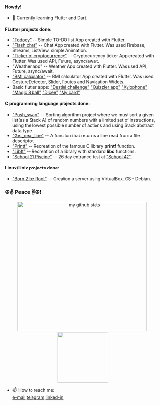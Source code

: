
#### Howdy!

- 🔭 Currently learning Flutter and Dart.

#### FLutter projects done:
- ["Todoey"](https://github.com/VukolRo/todoye) -- Simple TO-DO list App created with Flutter.
- ["Flash chat"](https://github.com/VukolRo/flash_chat) -- Chat App created with Flutter. Was used Firebase, Streams, ListView, simple Animation.
- ["Ticker of cryptocurrency"](https://github.com/VukolRo/cripto_ticker_flutter) -- Cryptocurrency ticker App created with Flutter. Was used  API, Future, async/await.
- ["Weather app"](https://github.com/VukolRo/weather_app_flutter) -- Weather App created with Flutter. Was used API, Future, async/await.
- ["BMI calculator"](https://github.com/VukolRo/bmi-calcullator-flutter) -- BMI calculator App created with Flutter. Was used GestureDetector, Slider, Routes and Navigation Widets.
- Basic flutter apps: ["Destini challenge"](https://github.com/VukolRo/destini-challenge) ["Quizzler app"](https://github.com/VukolRo/quizzler_app_flutter) ["Xylophone"](https://github.com/VukolRo/xylophone_flutter)
  ["Magic 8 ball"](https://github.com/VukolRo/magic_8_ball_flutter) ["Dicee"](https://github.com/VukolRo/dicee-flutter) ["My card"](https://github.com/VukolRo/mi_card_flutter)

#### C programming language projects done:

- ["Push_swap"](https://github.com/VukolRo/push_swap) -- Sorting algorithm project where we must sort a given list(as a Stack A) of random numbers with a limited set of instructions, using the lowest possible number of actions and using Stack abstract data type.
- ["Get_next_line"](https://github.com/VukolRo/get_next_line) -- A function that returns a line read from a file descriptor.
- ["Printf"](https://github.com/VukolRo/printf) -- Recreation of the famous C library **printf** function.
- ["Libft"](https://github.com/VukolRo/libft) -- Recreation of a library with standard **libc** functions.
- ["School 21 Piscine"](https://github.com/VukolRo/school21piscine) -- 26 day entrance test at ["School 42"](https://42.fr/en/homepage/).

#### Linux/Unix projects done:

- ["Born 2 be Root"](https://github.com/VukolRo/born2beRoot) -- Creation a server using VirtualBox. OS - Debian.


### ☮️✌️ Peace ✌️☮️!


<!-- ![](./src/Banner.png) -->

<a><p align="center">
    <img src="https://github-readme-stats.vercel.app/api?username=vukolro&show_icons=true&theme=radical&title_color=1e90ff&icon_color=e3f3ff&text_color=7dc4fa" alt="my github stats"  width="420"/>&nbsp;<img src="https://github-readme-stats.vercel.app/api/top-langs/?username=vukolro&layout=compact&theme=radical&title_color=1e90ff&text_color=7dc4fa" height="165">
    </p>
</a>
  
  
- 📫 How to reach me:    
  [e-mail](mailto:vukolov.rodion@mail.ru) [telegram](https://t.me/moio_imya) [linked-in](http://www.linkedin.com/in/rodion-vukolov)
